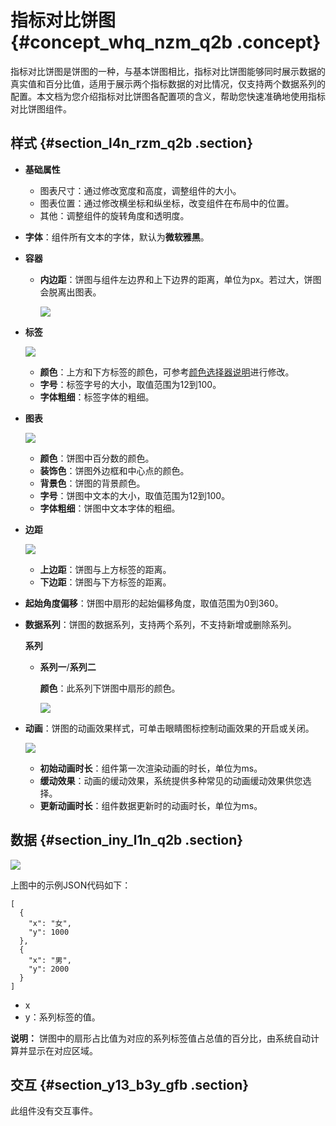 # 指标对比饼图 {#concept_whq_nzm_q2b .concept}

指标对比饼图是饼图的一种，与基本饼图相比，指标对比饼图能够同时展示数据的真实值和百分比值，适用于展示两个指标数据的对比情况，仅支持两个数据系列的配置。本文档为您介绍指标对比饼图各配置项的含义，帮助您快速准确地使用指标对比饼图组件。

## 样式 {#section_l4n_rzm_q2b .section}

-   **基础属性**

    -   图表尺寸：通过修改宽度和高度，调整组件的大小。
    -   图表位置：通过修改横坐标和纵坐标，改变组件在布局中的位置。
    -   其他：调整组件的旋转角度和透明度。

-   **字体**：组件所有文本的字体，默认为**微软雅黑**。
-   **容器** 
    -   **内边距**：饼图与组件左边界和上下边界的距离，单位为px。若过大，饼图会脱离出图表。

        ![](http://static-aliyun-doc.oss-cn-hangzhou.aliyuncs.com/assets/img/16966/15561878789444_zh-CN.png)

-   **标签**

    ![](http://static-aliyun-doc.oss-cn-hangzhou.aliyuncs.com/assets/img/16966/15561878789445_zh-CN.png)

    -   **颜色**：上方和下方标签的颜色，可参考[颜色选择器说明](cn.zh-CN/用户指南/管理组件/设置组件样式/配置项说明.md#section_kdw_vj4_t2b)进行修改。
    -   **字号**：标签字号的大小，取值范围为12到100。
    -   **字体粗细**：标签字体的粗细。
-   **图表**

    ![](http://static-aliyun-doc.oss-cn-hangzhou.aliyuncs.com/assets/img/16966/15561878789446_zh-CN.png)

    -   **颜色**：饼图中百分数的颜色。
    -   **装饰色**：饼图外边框和中心点的颜色。
    -   **背景色**：饼图的背景颜色。
    -   **字号**：饼图中文本的大小，取值范围为12到100。
    -   **字体粗细**：饼图中文本字体的粗细。
-   **边距**

    ![](http://static-aliyun-doc.oss-cn-hangzhou.aliyuncs.com/assets/img/16966/15561878789447_zh-CN.png)

    -   **上边距**：饼图与上方标签的距离。
    -   **下边距**：饼图与下方标签的距离。
-   **起始角度偏移**：饼图中扇形的起始偏移角度，取值范围为0到360。
-   **数据系列**：饼图的数据系列，支持两个系列，不支持新增或删除系列。

    **系列** 

    -   **系列一**/**系列二** 

        **颜色**：此系列下饼图中扇形的颜色。

        ![](http://static-aliyun-doc.oss-cn-hangzhou.aliyuncs.com/assets/img/16966/15561878789448_zh-CN.png)

-   **动画**：饼图的动画效果样式，可单击眼睛图标控制动画效果的开启或关闭。

    ![](http://static-aliyun-doc.oss-cn-hangzhou.aliyuncs.com/assets/img/16966/155618787814377_zh-CN.png)

    -   **初始动画时长**：组件第一次渲染动画的时长，单位为ms。
    -   **缓动效果**：动画的缓动效果，系统提供多种常见的动画缓动效果供您选择。
    -   **更新动画时长**：组件数据更新时的动画时长，单位为ms。

## 数据 {#section_iny_l1n_q2b .section}

![](http://static-aliyun-doc.oss-cn-hangzhou.aliyuncs.com/assets/img/16966/15561878799450_zh-CN.png)

上图中的示例JSON代码如下：

``` {#codeblock_wk7_zv9_wk2}
[
  {
    "x": "女",
    "y": 1000
  },
  {
    "x": "男",
    "y": 2000
  }
]
```

-   x
-   y：系列标签的值。

**说明：** 饼图中的扇形占比值为对应的系列标签值占总值的百分比，由系统自动计算并显示在对应区域。

## 交互 {#section_y13_b3y_gfb .section}

此组件没有交互事件。

